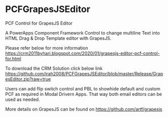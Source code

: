 # PCFGrapesJSEditor
PCF Control for GrapesJS Editor

A PowerApps Component Framework Control to change multiline Text into HTML Drag & Drop Template editor with GrapesJS.


Please refer below for more information
https://crm2011byhari.blogspot.com/2020/01/grapesjs-editor-pcf-control-for.html


To download the CRM Solution click below link
https://github.com/irah2008/PCFGrapesJSEditor/blob/master/Release/GrapesEditor.zip?raw=true

Users can add flip switch control and PBL to showhide default and custom PCF as required in Modal Drivern Apps. That way both email editors can be used as needed. 


More details on GrapesJS can be found on https://github.com/artf/grapesjs
